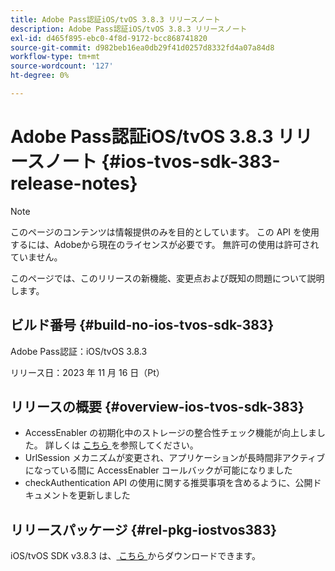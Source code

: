 ```yaml
---
title: Adobe Pass認証iOS/tvOS 3.8.3 リリースノート
description: Adobe Pass認証iOS/tvOS 3.8.3 リリースノート
exl-id: d465f895-ebc0-4f8d-9172-bcc868741820
source-git-commit: d982beb16ea0db29f41d0257d8332fd4a07a84d8
workflow-type: tm+mt
source-wordcount: '127'
ht-degree: 0%

---
```


# Adobe Pass認証iOS/tvOS 3.8.3 リリースノート {#ios-tvos-sdk-383-release-notes}

>[!NOTE]
>
>このページのコンテンツは情報提供のみを目的としています。 この API を使用するには、Adobeから現在のライセンスが必要です。 無許可の使用は許可されていません。

このページでは、このリリースの新機能、変更点および既知の問題について説明します。

## ビルド番号 {#build-no-ios-tvos-sdk-383}

Adobe Pass認証：iOS/tvOS 3.8.3

リリース日：2023 年 11 月 16 日（Pt）



## リリースの概要 {#overview-ios-tvos-sdk-383}

* AccessEnabler の初期化中のストレージの整合性チェック機能が向上しました。 詳しくは [ こちら ](/help/authentication/integration-guide-programmers/legacy/sdks/ios-tvos-sdk/iostvos-sdk-storage-integrity-checks.md) を参照してください。
* UrlSession メカニズムが変更され、アプリケーションが長時間非アクティブになっている間に AccessEnabler コールバックが可能になりました
* checkAuthentication API の使用に関する推奨事項を含めるように、公開ドキュメントを更新しました


## リリースパッケージ {#rel-pkg-iostvos383}

iOS/tvOS SDK v3.8.3 は、[ こちら ](https://tve.zendesk.com/hc/en-us/articles/204963209-iOS-tvOS-Native-AccessEnabler-Library) からダウンロードできます。
